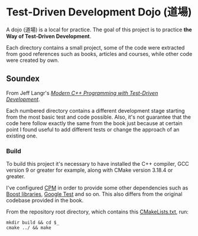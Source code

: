 # Test-Driven Development Dojo (道場)

A dojo (道場) is a local for practice. The goal of this project is to practice
**the Way of Test-Driven Development**.

Each directory contains a small project, some of the code were extracted from
good references such as books, articles and courses, while other code were created
by own.

## Soundex

From Jeff Langr's [*Modern C++ Programming with Test-Driven Development*](https://pragprog.com/titles/lotdd/modern-c-programming-with-test-driven-development).

Each numbered directory contains a different development stage starting from the
most basic test and code possible. Also, it's not guarantee that the code here
follow exactly the same from the book just because at certain point I found
useful to add different tests or change the approach of an existing one.

### Build

To build this project it's necessary to have installed the C++ compiler, GCC
version 9 or greater for example, along with CMake version 3.18.4 or greater.

I've configured [CPM](https://github.com/cpm-cmake/CPM.cmake) in order to provide
some other dependencies such as [Boost libraries](https://www.boost.org),
[Google Test](https://github.com/google/googletest) and so on. This also differs
from the original codebase provided in the book.

From the repository root directory, which contains this [CMakeLists.txt](./CMakeLists.txt),
run:

```console
mkdir build && cd $_
cmake ../ && make
```
